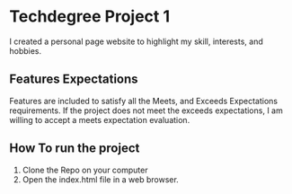 # Techdegree Project 1
I created a personal page website to highlight my skill, interests, and hobbies.

## Features Expectations
Features are included to satisfy all the Meets, and Exceeds Expectations requirements. If the project does not meet the exceeds expectations, I am willing to accept a meets expectation evaluation.

## How To run the project
1. Clone the Repo on your computer
2. Open the index.html file in a web browser.